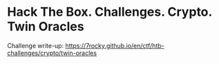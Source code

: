 # Hack The Box. Challenges. Crypto. Twin Oracles

Challenge write-up: https://7rocky.github.io/en/ctf/htb-challenges/crypto/twin-oracles
